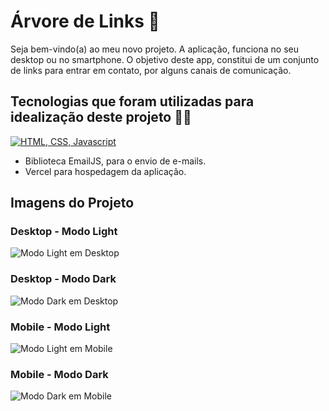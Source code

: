 # Árvore de Links 🌳

<p> Seja bem-vindo(a) ao meu novo projeto. A aplicação, funciona no seu desktop ou no smartphone. O objetivo deste app, constitui de um conjunto de links para entrar em contato, por alguns canais de comunicação. </p>

## Tecnologias que foram utilizadas para idealização deste projeto 👨‍💻

[![HTML, CSS, Javascript](https://skillicons.dev/icons?i=html,css,js,sass,vercel)](https://skillicons.dev)
* Biblioteca EmailJS, para o envio de e-mails.
* Vercel para hospedagem da aplicação.

## Imagens do Projeto

### Desktop - Modo Light
![Modo Light em Desktop](https://github.com/GuilhermeEduardo23/Link_Tree/assets/88467676/cfc31518-5fc8-45d0-870d-a906f21f82c9)

### Desktop - Modo Dark
![Modo Dark em Desktop](https://github.com/GuilhermeEduardo23/Link_Tree/assets/88467676/2ce4c942-60e8-4811-a010-e91a6352c089)

### Mobile - Modo Light
![Modo Light em Mobile](https://github.com/GuilhermeEduardo23/Link_Tree/assets/88467676/66da62f1-7a19-4e73-9e2d-ab390eb836e6)

### Mobile - Modo Dark
![Modo Dark em Mobile](https://github.com/GuilhermeEduardo23/Link_Tree/assets/88467676/20cde5a9-7e91-40d4-8378-62790a611f92)
